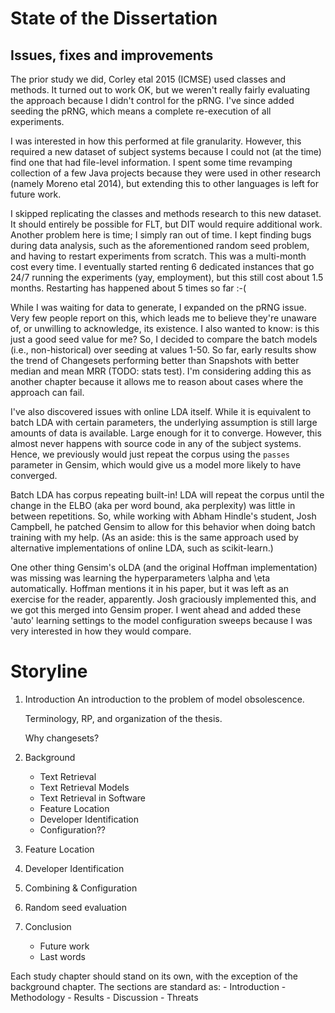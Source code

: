 # State of the Dissertation

## Issues, fixes and improvements

The prior study we did, Corley etal 2015 (ICMSE) used classes and methods.  It
turned out to work OK, but we weren't really fairly evaluating the approach
because I didn't control for the pRNG.  I've since added seeding the pRNG,
which means a complete re-execution of all experiments.

I was interested in how this performed at file granularity.  However, this
required a new dataset of subject systems because I could not (at the time)
find one that had file-level information.  I spent some time revamping
collection of a few Java projects because they were used in other research
(namely Moreno etal 2014), but extending this to other languages is left for
future work.

I skipped replicating the classes and methods research to this new dataset.  It
should entirely be possible for FLT, but DIT would require additional work.
Another problem here is time; I simply ran out of time.  I kept finding bugs
during data analysis, such as the aforementioned random seed problem, and
having to restart experiments from scratch.  This was a multi-month cost every
time.  I eventually started renting 6 dedicated instances that go 24/7 running
the experiments (yay, employment), but this still cost about 1.5 months.
Restarting has happened about 5 times so far :-(

While I was waiting for data to generate, I expanded on the pRNG issue.  Very
few people report on this, which leads me to believe they're unaware of, or
unwilling to acknowledge, its existence.  I also wanted to know: is this just a
good seed value for me?  So, I decided to compare the batch models (i.e.,
non-historical) over seeding at values 1-50.  So far, early results show the
trend of Changesets performing better than Snapshots with better median and
mean MRR (TODO: stats test).  I'm considering adding this as another chapter
because it allows me to reason about cases where the approach can fail.

I've also discovered issues with online LDA itself.  While it is equivalent to
batch LDA with certain parameters, the underlying assumption is still large
amounts of data is available.  Large enough for it to converge.  However, this
almost never happens with source code in any of the subject systems.  Hence, we
previously would just repeat the corpus using the `passes` parameter in Gensim,
which would give us a model more likely to have converged.

Batch LDA has corpus repeating built-in!  LDA will repeat the corpus until the
change in the ELBO (aka per word bound, aka perplexity) was little in between
repetitions.  So, while working with Abham Hindle's student, Josh Campbell, he
patched Gensim to allow for this behavior when doing batch training with my
help. (As an aside: this is the same approach used by alternative
implementations of online LDA, such as scikit-learn.)

One other thing Gensim's oLDA (and the original Hoffman implementation) was
missing was learning the hyperparameters \alpha and \eta automatically.
Hoffman mentions it in his paper, but it was left as an exercise for the
reader, apparently.  Josh graciously implemented this, and we got this merged
into Gensim proper.  I went ahead and added these 'auto' learning settings to
the model configuration sweeps because I was very interested in how they would
compare.

# Storyline

1. Introduction
    An introduction to the problem of model obsolescence.

    Terminology, RP, and organization of the thesis.

    Why changesets?

2. Background
    - Text Retrieval
    - Text Retrieval Models
    - Text Retrieval in Software
    - Feature Location
    - Developer Identification
    - Configuration??
3. Feature Location
4. Developer Identification
5. Combining & Configuration
6. Random seed evaluation
9. Conclusion
    - Future work
    - Last words


Each study chapter should stand on its own, with the exception of the
background chapter.  The sections are standard as:
    - Introduction
    - Methodology
    - Results
    - Discussion
    - Threats
